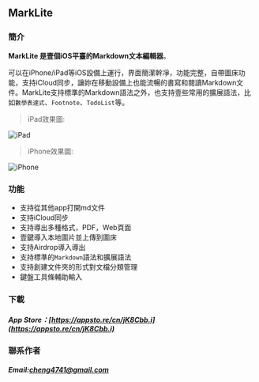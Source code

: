 ## MarkLite

### 簡介

**MarkLite 是壹個iOS平臺的Markdown文本編輯器**。

可以在iPhone/iPad等iOS設備上運行，界面簡潔幹凈，功能完整，自帶圖床功能，支持iCloud同步，讓妳在移動設備上也能流暢的書寫和閱讀Markdown文件。MarkLite支持標準的Markdown語法之外，也支持壹些常用的擴展語法，比如`數學表達式`、`Footnote`、`TodoList`等。

>iPad效果圖:

![iPad](http://p1.bqimg.com/567954/1f97ab7fbaf9015e.jpg)
>iPhone效果圖:

![iPhone](http://i1.piimg.com/567954/7acab8403575e5e7.png)

### 功能

* 支持從其他app打開md文件
* 支持iCloud同步
* 支持導出多種格式，PDF，Web頁面
* 壹鍵導入本地圖片並上傳到圖床
* 支持Airdrop導入導出
* 支持標準的`Markdown`語法和擴展語法
* 支持創建文件夾的形式對文檔分類管理
* 鍵盤工具條輔助輸入

### 下載
##### App Store：[https://appsto.re/cn/jK8Cbb.i](https://appsto.re/cn/jK8Cbb.i)

### 聯系作者
##### Email:[cheng4741@gmail.com](cheng4741@gmail.com)
